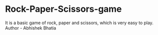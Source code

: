 # Rock-Paper-Scissors-game
It is a basic game of rock, paper and scissors, which is very easy to play.
<br> Author - Abhishek Bhatia
